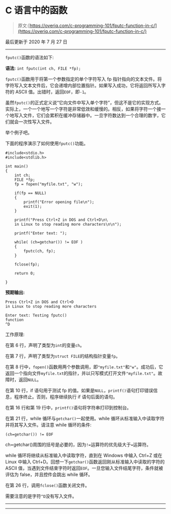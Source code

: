 # C 语言中的函数

> 原文:[https://overiq.com/c-programming-101/fputc-function-in-c/](https://overiq.com/c-programming-101/fputc-function-in-c/)

最后更新于 2020 年 7 月 27 日

* * *

`fputc()`函数的语法如下:

**语法:** `int fputc(int ch, FILE *fp);`

`fputc()`函数用于将第一个参数指定的单个字符写入 fp 指针指向的文本文件。将字符写入文本文件后，它会递增内部位置指针。如果写入成功，它将返回所写入字符的 ASCII 值。出错时，返回`EOF`，即`-1`。

虽然`fputc()`的正式定义说“它向文件中写入单个字符”，但这不是它的实现方式。实际上，一个一个地写一个字符是非常低效和缓慢的。相反，如果将字符一个接一个地写入文件，它们会累积在缓冲存储器中。一旦字符数达到一个合理的数字，它们就会一次性写入文件。

举个例子吧。

下面的程序演示了如何使用`fputc()`功能。

```
#include<stdio.h>
#include<stdlib.h>

int main()
{
    int ch;
    FILE *fp;
    fp = fopen("myfile.txt", "w");

    if(fp == NULL)
    {
        printf("Error opening file\n");
        exit(1);
    }

    printf("Press Ctrl+Z in DOS and Ctrl+D\n\
    in Linux to stop reading more characters\n\n");

    printf("Enter text: ");

    while( (ch=getchar()) != EOF )
    {
        fputc(ch, fp);
    }

    fclose(fp);

    return 0;

}

```

**预期输出:**

```
Press Ctrl+Z in DOS and Ctrl+D
in Linux to stop reading more characters

Enter text: Testing fputc()
function
^D

```

工作原理:

在第 6 行，声明了类型为`int`的变量`ch`。

在第 7 行，声明了类型为`struct FILE`的结构指针变量`fp`。

在第 8 行中，`fopen()`函数用两个参数调用，即`"myfile.txt"`和`"w"`。成功后，它返回一个指向文件`myfile.txt`的指针，并以只写模式打开文件`"myfile.txt"`。故障时，返回`NULL`。

在第 10 行，if 语句用于测试 fp 的值。如果是`NULL`，`printf()`语句打印错误信息，程序终止。否则，程序继续执行 if 语句后面的语句。

在第 16 行和第 19 行中，`printf()`语句将字符串打印到控制台。

在第 21 行，while 循环与`getchar()`一起使用。while 循环从标准输入中读取字符并将其写入文件。请注意 while 循环的条件:

```
(ch=getchar()) != EOF

```

ch=getchar()周围的括号是必要的，因为`!=`运算符的优先级大于`=`运算符。

while 循环将继续从标准输入中读取字符，直到在 Windows 中输入 Ctrl+Z 或在 Linux 中输入 Ctrl+D。回想一下`getchar()`函数返回刚从标准输入中读取的字符的 ASCII 值，当遇到文件结束字符时返回`EOF`。一旦您输入文件结尾字符，条件就被评估为 false，并且控件会跳出 while 循环。

在第 26 行，调用`fclose()`函数关闭文件。

需要注意的是字符`^D`没有写入文件。

* * *

* * *